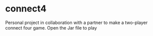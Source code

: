 # connect4
Personal project in collaboration with a partner to make a two-player connect four game.
Open the Jar file to play
